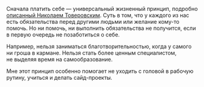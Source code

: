 Сначала платить себе — универсальный жизненный принцип, подробно [описанный Николаем Товеровским](https://bureau.ru/bb/soviet/20160421). Суть в том, что у каждого из нас есть обязательства перед другими людьми или желание кому-то помочь. Но ни помочь, ни выполнить обязательства не получится, если в первую очередь не позаботиться о себе.

Например, нельзя заниматься благотворительностью, когда у самого ни гроша в кармане. Нельзя стать более ценным специалистом, не выделяя время на самообразование.

Мне этот принцип особенно помогает не уходить с головой в рабочую рутину, учиться и делать сайд-проекты.
